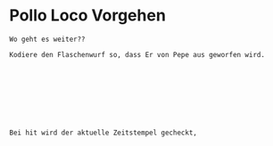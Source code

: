 # Pollo Loco Vorgehen



```pseudocode
Wo geht es weiter??

Kodiere den Flaschenwurf so, dass Er von Pepe aus geworfen wird.









```



```pseudocode
Bei hit wird der aktuelle Zeitstempel gecheckt, 

```

